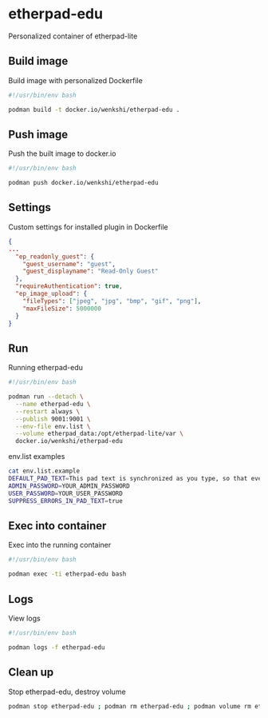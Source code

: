 # etherpad-edu
Personalized container of etherpad-lite

## Build image
Build image with personalized Dockerfile
```bash
#!/usr/bin/env bash

podman build -t docker.io/wenkshi/etherpad-edu .
```

## Push image
Push the built image to docker.io
```bash
#!/usr/bin/env bash

podman push docker.io/wenkshi/etherpad-edu
```

## Settings
Custom settings for installed plugin in Dockerfile
```json
{
...
  "ep_readonly_guest": {
    "guest_username": "guest",
    "guest_displayname": "Read-Only Guest"
  },
  "requireAuthentication": true,
  "ep_image_upload": {
    "fileTypes": ["jpeg", "jpg", "bmp", "gif", "png"],
    "maxFileSize": 5000000
  }
}
```

## Run
Running etherpad-edu
```bash
#!/usr/bin/env bash

podman run --detach \
  --name etherpad-edu \
  --restart always \
  --publish 9001:9001 \
  --env-file env.list \
  --volume etherpad_data:/opt/etherpad-lite/var \
  docker.io/wenkshi/etherpad-edu
```
env.list examples
```bash
cat env.list.example
DEFAULT_PAD_TEXT=This pad text is synchronized as you type, so that everyone viewing this page sees the same text. This allows you to collaborate seamlessly on documents!
ADMIN_PASSWORD=YOUR_ADMIN_PASSWORD
USER_PASSWORD=YOUR_USER_PASSWORD
SUPPRESS_ERRORS_IN_PAD_TEXT=true
```

## Exec into container
Exec into the running container
```bash
#!/usr/bin/env bash

podman exec -ti etherpad-edu bash
```

## Logs
View logs
```bash
#!/usr/bin/env bash

podman logs -f etherpad-edu
```

## Clean up
Stop etherpad-edu, destroy volume
```bash
podman stop etherpad-edu ; podman rm etherpad-edu ; podman volume rm etherpad_data
```
